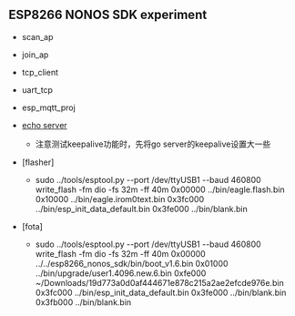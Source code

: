 
ESP8266 NONOS SDK experiment
--------------------------------

* scan_ap
* join_ap
* tcp_client
* uart_tcp
* esp_mqtt_proj

* [echo server](github.com/tobyzxj/goecho)
	* 注意测试keepalive功能时，先将go server的keepalive设置大一些
* [flasher]
	* sudo ../tools/esptool.py --port /dev/ttyUSB1 --baud 460800 write_flash -fm dio -fs 32m -ff 40m 0x00000 ../bin/eagle.flash.bin 0x10000 ../bin/eagle.irom0text.bin 0x3fc000 ../bin/esp_init_data_default.bin 0x3fe000 ../bin/blank.bin

* [fota]
	* sudo ../tools/esptool.py --port /dev/ttyUSB1 --baud 460800 write_flash -fm dio -fs 32m -ff 40m 0x00000  ../../esp8266_nonos_sdk/bin/boot_v1.6.bin 0x01000 ../bin/upgrade/user1.4096.new.6.bin 0xfe000 ~/Downloads/19d773a0d0af444671e878c215a2ae2efcde976e.bin 0x3fc000 ../bin/esp_init_data_default.bin 0x3fe000 ../bin/blank.bin  0x3fb000 ../bin/blank.bin 

